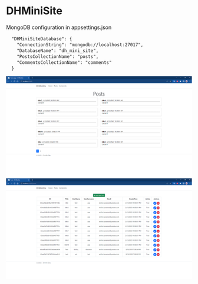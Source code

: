 # DHMiniSite
MongoDB configuration in appsettings.json
```
  "DHMiniSiteDatabase": {
    "ConnectionString": "mongodb://localhost:27017",
    "DatabaseName": "dh_mini_site",
    "PostsCollectionName": "posts",
    "CommentsCollectionName": "comments"
  }
```
![This is an image](/screenshots/home.png)
![This is an image](/screenshots/posts.png)
